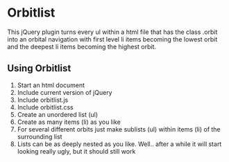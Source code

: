 # Orbitlist
This jQuery plugin turns every ul within a html file that has the class .orbit into an orbital navigation with first level li items becoming the lowest orbit and the deepest li items becoming the highest orbit.

## Using Orbitlist
1. Start an html document
1. Include current version of jQuery
2. Include orbitlist.js
3. Include orbitlist.css
4. Create an unordered list (ul)
5. Create as many items (li) as you like
6. For several different orbits just make sublists (ul) within items (li) of the surrounding list
7. Lists can be as deeply nested as you like. Well.. after a while it will start looking really ugly, but it should still work
